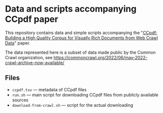 
# Data and scripts accompanying CCpdf paper

This repository contains data and simple scripts accompanying the
"[CCpdf: Building a High Quality Corpus for Visually Rich Documents
from Web Crawl Data](https://arxiv.org/abs/2304.14953)" paper.

The data represented here is a subset of data made public by the
Common Crawl organization, see
<https://commoncrawl.org/2022/06/may-2022-crawl-archive-now-available/>

## Files

* `ccpdf.tsv` — metadata of CCpdf files
* `run.sh` — main script for downloading CCpdf files from publicly available sources
* `download-from-crawl.sh` — script for the actual downloading
